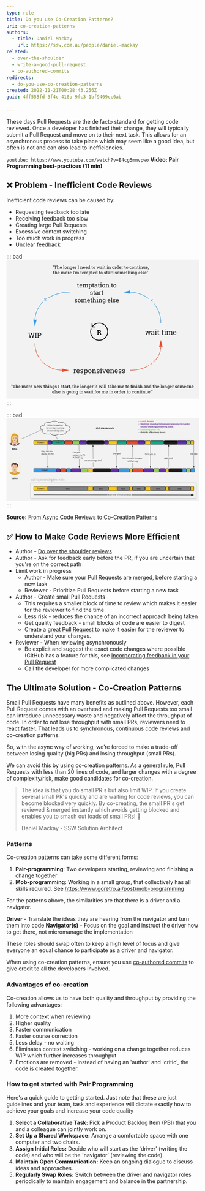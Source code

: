 ```yaml
---
type: rule
title: Do you use Co-Creation Patterns?
uri: co-creation-patterns
authors:
  - title: Daniel Mackay
    url: https://ssw.com.au/people/daniel-mackay
related:
  - over-the-shoulder
  - write-a-good-pull-request
  - co-authored-commits
redirects:
  - do-you-use-co-creation-patterns
created: 2022-11-21T00:28:43.256Z
guid: 4ff555fd-3f4c-416b-9fc3-1bf9409cc0ab

---
```


These days Pull Requests are the de facto standard for getting code reviewed. Once a developer has finished their change, they will typically submit a Pull Request and move on to their next task.  This allows for an asynchronous process to take place which may seem like a good idea, but often is not and can also lead to inefficiencies.

<!--endintro-->

`youtube: https://www.youtube.com/watch?v=E4cg5mmvpwo`
**Video: Pair Programming best-practices (11 min)**

## ❌ Problem - Inefficient Code Reviews

Inefficient code reviews can be caused by:

* Requesting feedback too late
* Receiving feedback too slow
* Creating large Pull Requests
* Excessive context switching
* Too much work in progress
* Unclear feedback

::: bad
![Figure: Bad example - Vicious cycle of being blocked and picking up yet another task](co-creation-1.png)
:::

::: bad
![Figure: Bad example - Inefficiencies caused by asynchronous code reviews](co-creation-2.png)
:::

**Source:** [From Async Code Reviews to Co-Creation Patterns](https://www.infoq.com/articles/co-creation-patterns-software-development)

## ✅ How to Make Code Reviews More Efficient

* Author - [Do over the shoulder reviews](/over-the-shoulder)
* Author - Ask for feedback early before the PR, if you are uncertain that you're on the correct path
* Limit work in progress
  * Author - Make sure your Pull Requests are merged, before starting a new task
  * Reviewer - Prioritize Pull Requests before starting a new task
* Author - Create small Pull Requests
  * This requires a smaller block of time to review which makes it easier for the reviewer to find the time
  * Less risk - reduces the chance of an incorrect approach being taken
  * Get quality feedback - small blocks of code are easier to digest
  * Create a [great Pull Request](/write-a-good-pull-request/) to make it easier for the reviewer to understand your changes.
* Reviewer - When reviewing asynchronously
  * Be explicit and suggest the exact code changes where possible (GitHub has a feature for this, see [Incorporating feedback in your Pull Request
](https://docs.github.com/en/pull-requests/collaborating-with-pull-requests/reviewing-changes-in-pull-requests/incorporating-feedback-in-your-pull-request)
  * Call the developer for more complicated changes

## The Ultimate Solution - Co-Creation Patterns

Small Pull Requests have many benefits as outlined above. However, each Pull Request comes with an overhead and making Pull Requests too small can introduce unnecessary waste and negatively affect the throughput of code. In order to not lose throughput with small PRs, reviewers need to react faster. That leads us to synchronous, continuous code reviews and co-creation patterns.

So, with the async way of working, we’re forced to make a trade-off between losing quality (big PRs) and losing throughput (small PRs).

We can avoid this by using co-creation patterns. As a general rule, Pull Requests with less than 20 lines of code, and larger changes with a degree of complexity/risk, make good candidates for co-creation.

> The idea is that you do small PR's but also limit WIP. If you create several small PR's quickly and are waiting for code reviews, you can become blocked very quickly. By co-creating, the small PR's get reviewed & merged instantly which avoids getting blocked and enables you to smash out loads of small PRs! 💪
>
> Daniel Mackay - SSW Solution Architect

### Patterns

Co-creation patterns can take some different forms:

1. **Pair-programming**: Two developers starting, reviewing and finishing a change together
2. **Mob-programming**: Working in a small group, that collectively has all skills required. See <https://www.goretro.ai/post/mob-programming>

For the patterns above, the similarities are that there is a driver and a navigator.

**Driver** - Translate the ideas they are hearing from the navigator and turn them into code
**Navigator(s)**  - Focus on the goal and instruct the driver how to get there, not micromanage the implementation

These roles should swap often to keep a high level of focus and give everyone an equal chance to participate as a driver and navigator.

When using co-creation patterns, ensure you use [co-authored commits](/co-authored-commits) to give credit to all the developers involved.

### Advantages of co-creation

Co-creation allows us to have both quality and throughput by providing the following advantages:

1. More context when reviewing
2. Higher quality
3. Faster communication
4. Faster course correction
5. Less delay - no waiting
6. Eliminates context switching - working on a change together reduces WIP which further increases throughput
7. Emotions are removed - instead of having an 'author' and 'critic', the code is created together.

### How to get started with Pair Programming

Here's a quick guide to getting started. Just note that these are just guidelines and your team, task and experience will dictate exactly how to achieve your goals and increase your code quality

1. **Select a Collaborative Task:** Pick a Product Backlog Item (PBI) that you and a colleague can jointly work on.
2. **Set Up a Shared Workspace:** Arrange a comfortable space with one computer and two chairs.
3. **Assign Initial Roles:** Decide who will start as the 'driver' (writing the code) and who will be the 'navigator' (reviewing the code).
4. **Maintain Open Communication:** Keep an ongoing dialogue to discuss ideas and approaches.
5. **Regularly Swap Roles:** Switch between the driver and navigator roles periodically to maintain engagement and balance in the partnership.

<!-- 
TODO: Add a PR screenshot of pair programming, show the PR Dan M with Jack R for the big PR for Rules GPT
TODO: Add a PR screenshot of mob programming, we need to demonstrate what the PR would look like for this
 -->
